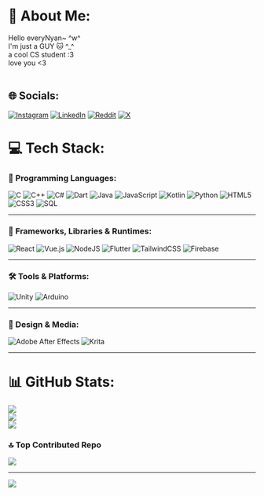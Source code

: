 # 💫 About Me:
Hello everyNyan~ ^w^<br>I'm just a GUY 🐱 ^_^<br>a cool CS student :3<br>love you <3 <br><br>

## 🌐 Socials:
[![Instagram](https://img.shields.io/badge/Instagram-%23E4405F.svg?logo=Instagram&logoColor=white)](https://instagram.com/taqsiim) 
[![LinkedIn](https://img.shields.io/badge/LinkedIn-%230077B5.svg?logo=linkedin&logoColor=white)](https://linkedin.com/in/abdalla-kassem) 
[![Reddit](https://img.shields.io/badge/Reddit-%23FF4500.svg?logo=Reddit&logoColor=white)](https://reddit.com/user/taqsem) 
[![X](https://img.shields.io/badge/X-black.svg?logo=X&logoColor=white)](https://x.com/tq__ak) 

# 💻 Tech Stack:

### 🧠 Programming Languages:
![C](https://img.shields.io/badge/c-%2300599C.svg?style=for-the-badge&logo=c&logoColor=white) 
![C++](https://img.shields.io/badge/c++-%2300599C.svg?style=for-the-badge&logo=c%2B%2B&logoColor=white) 
![C#](https://img.shields.io/badge/c%23-%23239120.svg?style=for-the-badge&logo=csharp&logoColor=white) 
![Dart](https://img.shields.io/badge/dart-%230175C2.svg?style=for-the-badge&logo=dart&logoColor=white) 
![Java](https://img.shields.io/badge/java-%23ED8B00.svg?style=for-the-badge&logo=openjdk&logoColor=white) 
![JavaScript](https://img.shields.io/badge/javascript-%23323330.svg?style=for-the-badge&logo=javascript&logoColor=%23F7DF1E) 
![Kotlin](https://img.shields.io/badge/kotlin-%237F52FF.svg?style=for-the-badge&logo=kotlin&logoColor=white) 
![Python](https://img.shields.io/badge/python-3670A0?style=for-the-badge&logo=python&logoColor=ffdd54) 
![HTML5](https://img.shields.io/badge/html5-%23E34F26.svg?style=for-the-badge&logo=html5&logoColor=white) 
![CSS3](https://img.shields.io/badge/css3-%231572B6.svg?style=for-the-badge&logo=css3&logoColor=white) 
![SQL](https://img.shields.io/badge/sqlite-%2307405e.svg?style=for-the-badge&logo=sqlite&logoColor=white)

---

### 🚀 Frameworks, Libraries & Runtimes:
![React](https://img.shields.io/badge/react-%2320232a.svg?style=for-the-badge&logo=react&logoColor=%2361DAFB) 
![Vue.js](https://img.shields.io/badge/vue.js-%2335495e.svg?style=for-the-badge&logo=vuedotjs&logoColor=%234FC08D) 
![NodeJS](https://img.shields.io/badge/node.js-6DA55F?style=for-the-badge&logo=node.js&logoColor=white) 
![Flutter](https://img.shields.io/badge/Flutter-%2302569B.svg?style=for-the-badge&logo=Flutter&logoColor=white) 
![TailwindCSS](https://img.shields.io/badge/tailwindcss-%2338B2AC.svg?style=for-the-badge&logo=tailwind-css&logoColor=white) 
![Firebase](https://img.shields.io/badge/firebase-%23039BE5.svg?style=for-the-badge&logo=firebase)

---

### 🛠️ Tools & Platforms:
![Unity](https://img.shields.io/badge/unity-%23000000.svg?style=for-the-badge&logo=unity&logoColor=white) 
![Arduino](https://img.shields.io/badge/-Arduino-00979D?style=for-the-badge&logo=Arduino&logoColor=white)

---

### 🎨 Design & Media:
![Adobe After Effects](https://img.shields.io/badge/Adobe%20After%20Effects-9999FF.svg?style=for-the-badge&logo=Adobe%20After%20Effects&logoColor=white) 
![Krita](https://img.shields.io/badge/Krita-203759?style=for-the-badge&logo=krita&logoColor=EEF37B)

---

# 📊 GitHub Stats:
![](https://github-readme-stats.vercel.app/api?username=TaQsiimUwU&theme=dark&hide_border=false&include_all_commits=false&count_private=false)<br/>
![](https://nirzak-streak-stats.vercel.app/?user=TaQsiimUwU&theme=dark&hide_border=false)<br/>
![](https://github-readme-stats.vercel.app/api/top-langs/?username=TaQsiimUwU&theme=dark&hide_border=false&include_all_commits=false&count_private=false&layout=compact)

### 🔝 Top Contributed Repo
![](https://github-contributor-stats.vercel.app/api?username=TaQsiimUwU&limit=5&theme=dark&combine_all_yearly_contributions=true)

---

[![](https://visitcount.itsvg.in/api?id=TaQsiimUwU&icon=0&color=0)](https://visitcount.itsvg.in)
